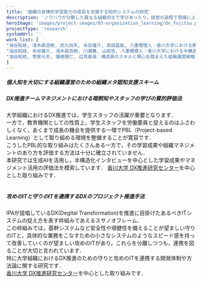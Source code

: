 ```yaml
---
title: '組織の自律的学習能力の成長を支援する知的システムの研究'
description: 'ノウハウが分散した異なる組織同士で学びあったり，経営の過程で意識に上がりづらい自組織の能力を自覚して成長を続けることが持続可能な組織運営には大切です．従来の知識データベースやナレッジマネジメントでは難しかった「簡単には目に見えない部分に目を向ける」活動や，これを自組織内で自律的にできるようになることで自走できる組織としていくことに目掛け，学習支援の観点からシステムを検討しています．'
heroImage: 'images/project-images/03-organization_learning/dx_fujitsu.png'
projectType: 'research'
systemUrl: ''
work_list: [
"油谷知岐, 浅木森浩樹, 武久尚矢, 米谷雄介, 島田昌紘, 八重樫理人：香川大学における教務システムと内製業務システムのシステム連携の取り組み, 大学ICT推進協議会（AXIES） 2024年次大会論文集, pp.434-438, (2024).",
"油谷知岐, 米谷雄介, 浅木森浩樹, 川瀬舞, 山田哲, 八重樫理人：⾹川⼤学における半構造化インタビューと⽣成AIを活⽤した⼤学DX推進チームマネジメント評価の初期的実践, 学術情報処理研究, to-appear, (2025).",
"油谷知岐, 菅家元志, 諸根理仁, 辺見直哉：構成員のスキルと関心を踏まえた組織運営戦略立案への生成AIの活用に関する初期的検討, 信学技報 KBSE2025-xx （電子情報通信学会 知能ソフトウェア工学研究会）, to-appear, (2025).",
]
---
```



<div class="indentContent">

<h5 class="indentContentTitle">個人知を大切にする組織運営のための組織メタ認知支援スキーム</h5>

<!-- <img width=360 src="../../images/project-images/03-organization_learning/dx_fujitsu.png" alt="" /> -->

</div>





<div class="indentContent">

<h5 class="indentContentTitle">DX推進チームマネジメントにおける暗黙知やスタッフの学びの質的評価法</h5>
大学組織におけるDX推進では，学生スタッフの活躍が重要となります．<br />
一方で，教育機関としての性質上，学生スタッフを労働要員と捉えるのはふさわしくなく，あくまで成長の機会を提供する一環でPBL（Project-based Learning）として取り組める環境を整備することが寛容です．<br />
こうしたPBL的な取り組みはたくさんある一方で，その学習成果や組織マネジメントのあり方を評価する方法は十分に確立されていません．<br />
本研究では生成AIを活用し，半構造化インタビューを中心とした学習成果やマネジメント活用の評価法を模索しています．
<a href="https://dx-labo.kagawa-u.ac.jp/">香川大学 DX推進研究センター</a>を中心とした取り組みです．<br /><br />

<!-- <img width=360 src="../../images/project-images/03-organization_learning/dx_fujitsu.png" alt="" /> -->

</div>


<div class="indentContent">

<h5 class="indentContentTitle">攻めのITと守りのITを連携するDXのプロジェクト推進手法</h5>
IPAが提唱しているDX(Degital Transformation)を推進に目掛けたあるべきITシステムの捉え方を表す枠組みであえるスサノオフレーム．<br />
この枠組みでは，基幹システムなど安全性や頑健性を備えることが望ましい守りのITと，具体的な業務をこなすための小さなシステムのようなスピード感を持って改善していくのが望ましい攻めのITがあり，これらを分離しつつも，連携を図ることが大切と言われています．<br />
特に大学組織におけるDX推進のための守りと攻めのITを連携する開発体制や方法論に関する研究です．<br />
<a href="https://dx-labo.kagawa-u.ac.jp/">香川大学 DX推進研究センター</a>を中心とした取り組みです．<br /><br />

<!-- <img width=360 src="../../images/project-images/03-organization_learning/dx_fujitsu.png" alt="" /> -->

</div>

